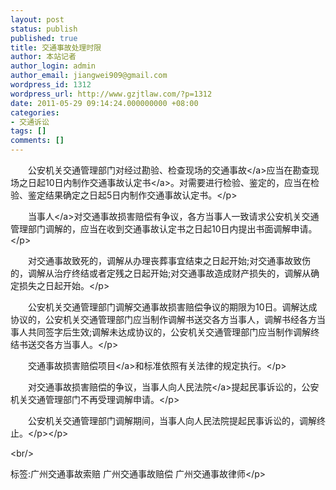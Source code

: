 ```yaml
---
layout: post
status: publish
published: true
title: 交通事故处理时限
author: 本站记者
author_login: admin
author_email: jiangwei909@gmail.com
wordpress_id: 1312
wordpress_url: http://www.gzjtlaw.com/?p=1312
date: 2011-05-29 09:14:24.000000000 +08:00
categories:
- 交通诉讼
tags: []
comments: []
---
```

<p><p>　　公安机关交通管理部门对经过勘验、检查现场的<a>交通事故<&#47;a>应当在勘查现场之日起10日内制作交通<a>事故认定书<&#47;a>。对需要进行检验、鉴定的，应当在检验、鉴定结果确定之日起5日内制作交通事故认定书。<&#47;p><p>　　<a>当事人<&#47;a>对交通事故损害赔偿有争议，各方当事人一致请求公安机关交通管理部门调解的，应当在收到交通事故认定书之日起10日内提出书面调解申请。<&#47;p><p>　　对交通事故致死的，调解从办理丧葬事宜结束之日起开始;对交通事故致伤的，调解从治疗终结或者定残之日起开始;对交通事故造成财产损失的，调解从确定损失之日起开始。<&#47;p><p>　　公安机关交通管理部门调解交通事故损害赔偿争议的期限为10日。调解达成协议的，公安机关交通管理部门应当制作调解书送交各方当事人，调解书经各方当事人共同签字后生效;调解未达成协议的，公安机关交通管理部门应当制作调解终结书送交各方当事人。<&#47;p><p>　　交通事故损害<a>赔偿项目<&#47;a>和标准依照有关法律的规定执行。<&#47;p><p>　　对交通事故损害赔偿的争议，当事人向<a>人民法院<&#47;a>提起民事诉讼的，公安机关交通管理部门不再受理调解申请。<&#47;p><p>　　公安机关交通管理部门调解期间，当事人向人民法院提起民事诉讼的，调解终止。<&#47;p><&#47;p><br&#47;><p>标签:广州交通事故索赔 广州交通事故赔偿 广州交通事故律师<&#47;p>
